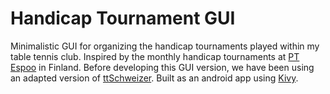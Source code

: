 # Handicap Tournament GUI

Minimalistic GUI for organizing the handicap tournaments played within my table tennis club.
Inspired by the monthly handicap tournaments at [PT Espoo](http://www.ptespoo.net/) in Finland.
Before developing this GUI version, we have been using an adapted version of [ttSchweizer](https://github.com/tgfuellner/ttSchweizer).
Built as an android app using [Kivy](https://kivy.org/).